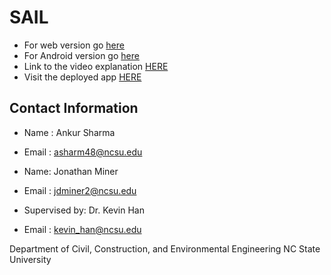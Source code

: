 # SAIL
- For web version go [here](./Web_Version)
- For Android version go [here](./Android_version)
- Link to the video explanation [HERE](https://youtu.be/vgP6m_tIG8s)
- Visit the deployed app [HERE]( https://sail-ncsu.herokuapp.com/)
## Contact Information
- Name : Ankur Sharma
- Email : asharm48@ncsu.edu

- Name: Jonathan Miner
- Email : jdminer2@ncsu.edu

- Supervised by: Dr. Kevin Han
- Email : kevin_han@ncsu.edu

Department of Civil, Construction, and Environmental Engineering
NC State University
